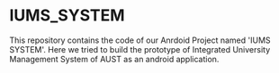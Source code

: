 # IUMS_SYSTEM
This repository contains the code of our Anrdoid Project named 'IUMS SYSTEM'. Here we tried to build the prototype of Integrated University Management System of AUST as an android application.
